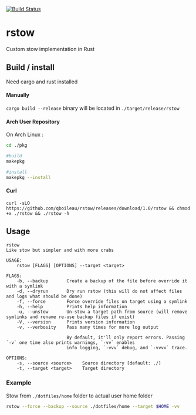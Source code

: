[![Build Status](https://travis-ci.org/qboileau/rstow.svg?branch=master)](https://travis-ci.org/qboileau/rstow)

# rstow
Custom stow implementation in Rust

## Build / install
Need cargo and rust installed

#### Manually
`cargo build --release` binary will be located in `./target/release/rstow`

#### Arch User Repository
On Arch Linux :
```bash
cd ./pkg

#build
makepkg

#install
makepkg --install
``` 

#### Curl
`curl -sLO https://github.com/qboileau/rstow/releases/download/1.0/rstow && chmod +x ./rstow && ./rstow -h`

## Usage
```
rstow
Like stow but simpler and with more crabs

USAGE:
    rstow [FLAGS] [OPTIONS] --target <target>

FLAGS:
    -b, --backup       Create a backup of the file before override it with a symlink
    -d, --dryrun       Dry run rstow (this will do not affect files and logs what should be done)
    -f, --force        Force override files on target using a symlink
    -h, --help         Prints help information
    -u, --unstow       Un-stow a target path from source (will remove symlinks and rename re-use backup files if exist)
    -V, --version      Prints version information
    -v, --verbosity    Pass many times for more log output
                       
                       By default, it'll only report errors. Passing `-v` one time also prints warnings, `-vv` enables
                       info logging, `-vvv` debug, and `-vvvv` trace.

OPTIONS:
    -s, --source <source>    Source directory [default: ./]
    -t, --target <target>    Target directory
```

### Example
Stow from `./dotfiles/home` folder to actual user home folder
```sh
rstow --force --backup --source ./dotfiles/home --target $HOME -vv
```
